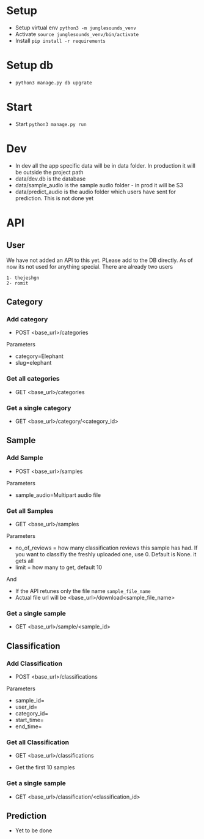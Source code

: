 # Setup
- Setup virtual env `python3 -m junglesounds_venv`
- Activate `source junglesounds_venv/bin/activate`
- Install `pip install -r requirements`

# Setup db
- `python3 manage.py db upgrate`


# Start 
- Start `python3 manage.py run`


# Dev 
- In dev all the app specific data will be in data folder. In production it will be outside the project path
- data/dev.db is the database
- data/sample_audio is the sample audio folder - in prod it will be S3
- data/predict_audio is the audio folder which users have sent for prediction. This is not done yet



# API

## User

We have not added an API to this yet. PLease add to the DB directly. As of now its not used for anything special. There are already two users 
```
1- thejeshgn
2- romit
```

## Category

### Add category

- POST <base_url>/categories

Parameters

- category=Elephant
- slug=elephant

### Get all categories

- GET <base_url>/categories


### Get a single category

- GET <base_url>/category/<category_id>


## Sample

### Add Sample

- POST <base_url>/samples

Parameters

- sample_audio=Multipart audio file


### Get all Samples

- GET <base_url>/samples

Parameters

- no_of_reviews = how many classification reviews this sample has had. If you want to classifiy the freshly uploaded one, use 0. Default is None. it gets all
- limit = how many to get, default 10

And

- If the API retunes only the file name `sample_file_name`
- Actual file url will be <base_url>/download<sample_file_name>


### Get a single sample

- GET <base_url>/sample/<sample_id>



## Classification
### Add Classification

- POST <base_url>/classifications

Parameters

- sample_id=
- user_id=
- category_id=
- start_time=
- end_time=


### Get all Classification

- GET <base_url>/classifications

- Get the first 10 samples


### Get a single sample

- GET <base_url>/classification/<classification_id>



## Prediction
- Yet to be done